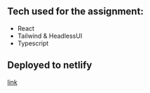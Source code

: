 ## Tech used for the assignment:

- React
- Tailwind & HeadlessUI
- Typescript


## Deployed to netlify

[link](https://stirring-sunflower-2cf3e4.netlify.app/) 
